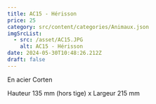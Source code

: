 ```yaml
---
title: AC15 - Hérisson
price: 25
category: src/content/categories/Animaux.json
imgSrcList:
  - src: /asset/AC15.JPG
    alt: AC15 - Hérisson
date: 2024-05-30T10:48:26.212Z
draft: false
---
```


En acier Corten

Hauteur 135 mm (hors tige) x Largeur 215 mm
